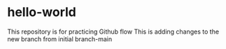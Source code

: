 # hello-world
This repository is for practicing Github flow
This is adding changes to the new branch from initial branch-main
